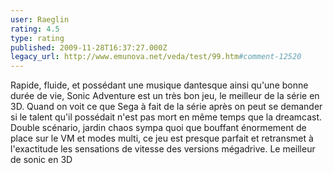 ```yaml
---
user: Raeglin
rating: 4.5
type: rating
published: 2009-11-28T16:37:27.000Z
legacy_url: http://www.emunova.net/veda/test/99.htm#comment-12520
---
```

Rapide, fluide, et possédant une musique dantesque ainsi qu'une bonne durée de vie, Sonic Adventure est un très bon jeu, le meilleur de la série en 3D.
Quand on voit ce que Sega à fait de la série après on peut se demander si le talent qu'il possédait n'est pas mort en même temps que la dreamcast.
Double scénario, jardin chaos sympa quoi que bouffant énormement de place sur le VM et modes multi, ce jeu est presque parfait et retransmet à l'exactitude les sensations de vitesse des versions mégadrive.
Le meilleur de sonic en 3D